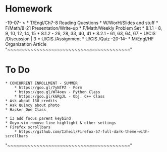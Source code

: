 # Homework
-19-07-
    > * T/Engl/Ch7-8 Reading Questions
    * W/WorH/Slides and stuff
    * F/Math/8-21 Presentation/Write-up
    * F/Math/Weekly Problem Set
        * 8.1.1 - 8, 9, 10, 12, 14, 15
        * 8.1.2 - 26, 28, 33, 40, 41
        * 8.2.1 - 61, 63, 64, 67
    * U/CIS /Discussion | 3
    * U/CIS /Assignment
    * U/CIS /Quiz
-20-14-
    * M/Engl/HF Organization Article
"~~~~~~~~~~~~~~~~~~~~~~~~~~~~~~~~~~~~~~~~~~"
# To Do
    * CONCURRENT ENROLLMENT - SUMMER
        * https://goo.gl/7yNfPZ - Form
        * https://goo.gl/WT4oev - Python Class
        * https://goo.gl/kGRgJL - Obj. C++ Class
    * Ask about 130 credits
    * Ask Quincy about photo
    * Hacker One Class

    * i3 add focus parent keybind
    * Goyo.vim remove line highlight & other settings
    * Firefox scrollbars
        * https://github.com/Izheil/Firefox-57-full-dark-theme-with-scrollbars
"~~~~~~~~~~~~~~~~~~~~~~~~~~~~~~~~~~~~~~~~~~"

